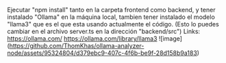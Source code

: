 Ejecutar "npm install" tanto en la carpeta frontend como backend, y tener instalado "Ollama"
en la máquina local, tambien tener instalado el modelo "llama3" que es el que esta usando actualmente el código.
(Esto lo puedes cambiar en el archivo server.ts en la dirección "backend/src")
Links:
https://ollama.com/
https://ollama.com/library/llama3
![image]
(https://github.com/ThomKhas/ollama-analyzer-node/assets/95324804/d379ebc9-407c-4f6b-be9f-28d158b9a183)
